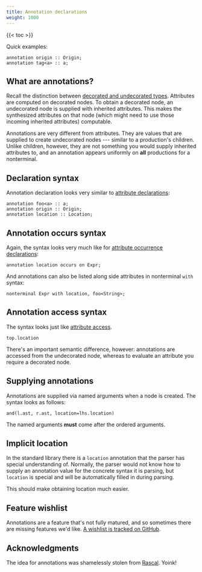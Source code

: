```yaml
---
title: Annotation declarations
weight: 1000
---
```


{{< toc >}}

Quick examples:

```
annotation origin :: Origin;
annotation tag<a> :: a;
```

## What are annotations?

Recall the distinction between [decorated and undecorated types](../../../concepts/decorated-vs-undecorated).
Attributes are computed on decorated nodes.
To obtain a decorated node, an undecorated node is supplied with inherited attributes.
This makes the synthesized attributes on that node (which might need to use those incoming inherited attributes) computable. 

Annotations are very different from attributes.
They are values that are supplied to create undecorated nodes --- similar to a production's children.
Unlike children, however, they are not something you would supply inherited attributes to, and an annotation appears uniformly on **all** productions for a nonterminal.

## Declaration syntax

Annotation declaration looks very similar to [attribute declarations](/silver/ref/decl/attributes/):

```
annotation foo<a> :: a;
annotation origin :: Origin;
annotation location :: Location;
```

## Annotation occurs syntax

Again, the syntax looks very much like for [attribute occurrence declarations](/silver/ref/decl/occurs/):

```
annotation location occurs on Expr;
```

And annotations can also be listed along side attributes in nonterminal `with` syntax:

```
nonterminal Expr with location, foo<String>;
```

## Annotation access syntax

The syntax looks just like [attribute access](/silver/ref/stmt/equations/).

```
top.location
```

There's an important semantic difference, however: annotations are accessed from the undecorated node, whereas to evaluate an attribute you require a decorated node.

## Supplying annotations

Annotations are supplied via named arguments when a node is created.
The syntax looks as follows:

```
and(l.ast, r.ast, location=lhs.location)
```

The named arguments **must** come after the ordered arguments.

## Implicit location

In the standard library there is a `location` annotation that the parser has special understanding of.
Normally, the parser would not know how to supply an annotation value for the concrete syntax it is parsing, but `location` is special and will be automatically filled in during parsing.

This should make obtaining location much easier.

## Feature wishlist

Annotations are a feature that's not fully matured, and so sometimes there are missing features we'd like.
[A wishlist is tracked on GitHub](https://github.com/melt-umn/silver/issues/32).

## Acknowledgments

The idea for annotations was shamelessly stolen from [Rascal](https://www.rascal-mpl.org/). Yoink!


